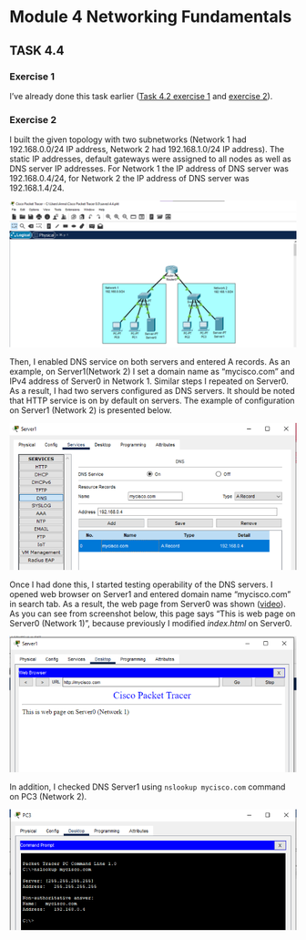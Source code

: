 # Module 4 Networking Fundamentals

## TASK 4.4

### Exercise 1

I’ve already done this task earlier ([Task 4.2 exercise 1]( https://github.com/anna-shcherbak/DevOps_online_Kharkiv_2021Q2/tree/main/m4/Task4.2#exercise-1) and [exercise 2]( https://github.com/anna-shcherbak/DevOps_online_Kharkiv_2021Q2/tree/main/m4/Task4.2#exercise-2)).

### Exercise 2

I built the given topology with two subnetworks (Network 1 had 192.168.0.0/24 IP address, Network 2 had 192.168.1.0/24 IP address). The static IP addresses, default gateways were assigned to all nodes as well as DNS server IP addresses. For Network 1 the IP address of DNS server was 192.168.0.4/24, for Network 2 the IP address of DNS server was 192.168.1.4/24.

![Screenshot1.png](./Images/Screenshot1.png)

Then, I enabled DNS service on both servers and entered A records. As an example, on Server1(Network 2) I set a domain name as “mycisco.com” and IPv4 address of Server0 in Network 1. Similar steps I repeated on Server0.  As a result, I had two servers configured as DNS servers. It should be noted that HTTP service is on by default on servers. The example of configuration on Server1 (Network 2) is presented below. 

![Screenshot2.png](./Images/Screenshot2.png)

Once I had done this, I started testing operability of the DNS servers. I opened web browser on Server1 and entered domain name “mycisco.com” in search tab. As a result, the web page from Server0 was shown ([video](./video_task4.4.mp4)). As you can see from screenshot below, this page says “This is web page on Server0 (Network 1)”, because previously I modified *index.html* on Server0. 

![Screenshot3.png](./Images/Screenshot3.png)

In addition, I checked DNS Server1 using `nslookup mycisco.com` command on PC3 (Network 2). 

![Screenshot4.png](./Images/Screenshot4.png)
